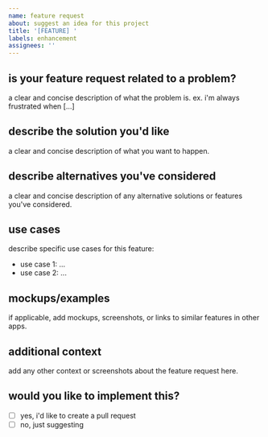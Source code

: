 ```yaml
---
name: feature request
about: suggest an idea for this project
title: '[FEATURE] '
labels: enhancement
assignees: ''
---
```


## is your feature request related to a problem?
a clear and concise description of what the problem is. ex. i'm always frustrated when [...]

## describe the solution you'd like
a clear and concise description of what you want to happen.

## describe alternatives you've considered
a clear and concise description of any alternative solutions or features you've considered.

## use cases
describe specific use cases for this feature:
- use case 1: ...
- use case 2: ...

## mockups/examples
if applicable, add mockups, screenshots, or links to similar features in other apps.

## additional context
add any other context or screenshots about the feature request here.

## would you like to implement this?
- [ ] yes, i'd like to create a pull request
- [ ] no, just suggesting
